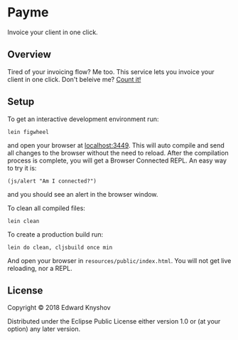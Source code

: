 # Payme

Invoice your client in one click.

## Overview

Tired of your invoicing flow? Me too.
This service lets you invoice your client in one click.
Don\'t beleive me? [Count it!](http://payme.rust.cafe)

## Setup

To get an interactive development environment run:

    lein figwheel

and open your browser at [localhost:3449](http://localhost:3449/).
This will auto compile and send all changes to the browser without the
need to reload. After the compilation process is complete, you will
get a Browser Connected REPL. An easy way to try it is:

    (js/alert "Am I connected?")

and you should see an alert in the browser window.

To clean all compiled files:

    lein clean

To create a production build run:

    lein do clean, cljsbuild once min

And open your browser in `resources/public/index.html`. You will not
get live reloading, nor a REPL.

## License

Copyright © 2018 Edward Knyshov

Distributed under the Eclipse Public License either version 1.0 or (at your option) any later version.
